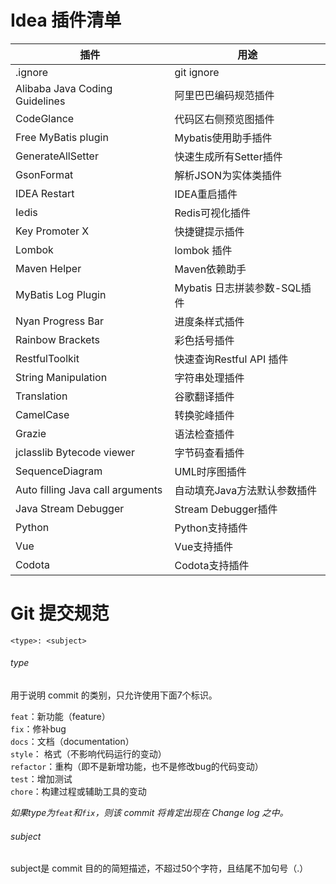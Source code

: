 # Idea 插件清单

| 插件 | 用途 |
| --- | --- |
|.ignore| git ignore| 
| Alibaba Java Coding Guidelines | 阿里巴巴编码规范插件 |
| CodeGlance |  代码区右侧预览图插件 |
| Free MyBatis plugin | Mybatis使用助手插件 |
| GenerateAllSetter | 快速生成所有Setter插件 |
| GsonFormat | 解析JSON为实体类插件 |
| IDEA Restart | IDEA重启插件 |
| Iedis | Redis可视化插件 |
| Key Promoter X | 快捷键提示插件 |
| Lombok | lombok 插件 |
| Maven Helper | Maven依赖助手 |
| MyBatis Log Plugin | Mybatis 日志拼装参数-SQL插件 |
| Nyan Progress Bar | 进度条样式插件 |
| Rainbow Brackets | 彩色括号插件 |
| RestfulToolkit | 快速查询Restful API 插件 |
| String Manipulation | 字符串处理插件 |
| Translation | 谷歌翻译插件 |
| CamelCase | 转换驼峰插件 |
| Grazie | 语法检查插件 |
| jclasslib Bytecode viewer | 字节码查看插件 |
| SequenceDiagram | UML时序图插件 |
| Auto filling Java call arguments | 自动填充Java方法默认参数插件 |
| Java Stream Debugger | Stream Debugger插件 |
| Python | Python支持插件 |
| Vue | Vue支持插件 |
| Codota | Codota支持插件 |

# Git 提交规范

`<type>: <subject>`

###### type
用于说明 commit 的类别，只允许使用下面7个标识。

`feat`：新功能（feature）   
`fix`：修补bug   
`docs`：文档（documentation）   
`style`： 格式（不影响代码运行的变动）   
`refactor`：重构（即不是新增功能，也不是修改bug的代码变动）   
`test`：增加测试   
`chore`：构建过程或辅助工具的变动   

*如果type为`feat`和`fix`，则该 commit 将肯定出现在 Change log 之中。*

###### subject
subject是 commit 目的的简短描述，不超过50个字符，且结尾不加句号（.）
